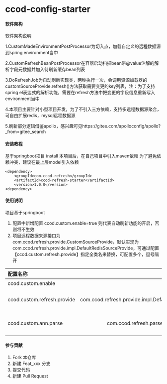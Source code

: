 # ccod-config-starter

#### 软件架构
软件架构说明

1.CustomMadeEnvironmentPostProcessor为切入点，加载自定义的远程数据源到spring environment当中

2.CustomRefreshBeanPostProcessor在容器启动扫描bean带@value注解的解析字段元数据并加入待刷新缓存bean列表


3.DoRefreshJob为自动刷新实现类，两秒执行一次，会调用资源加载器的customSourceProvide.refresh()方法获取需要变更的key列表，注：为了支持spring el表达式的解析功能，需要在refresh方法中把变更的字段信息重新写入environment当中

4.本项目主要针对小型项目开发，为了不引入三方依赖，支持多远程数据源聚合，可自由扩展redis，mysql远程数据源

5.刷新部分逻辑借鉴apollo，感兴趣可见https://gitee.com/apolloconfig/apollo?_from=gitee_search

#### 安装教程

基于springboot项目
install 本项目后，在自己项目中引入maven依赖
为了避免依赖冲突，建议在最上层model引入依赖
```
<dependency>
    <groupId>com.ccod.refresh</groupId>
    <artifactId>ccod-refresh-starter</artifactId>
    <version>1.0.0</version>
<dependency>
```

#### 使用说明

项目基于springboot
1. 配置中新增配置 ccod.custom.enable=true 则代表自动刷新功能的开启，否则将不生效
2. 项目远程数据来源接口为com.ccod.refresh.provide.CustomSourceProvide，默认实现为com.ccod.refresh.provide.impl.DefaultRedisSourceProvide，可通过配置【ccod.custom.refresh.provide】指定全类名来替换，可配置多个，逗号隔开

| 配置名称 |  默认值 |                                    说明                                     |
|:-----|-----:|:-------------------------------------------------------------------------:|
| ccod.custom.enable  | true |                             功能全局开关，为true代表开启                              |
| ccod.custom.refresh.provide  |  com.ccod.refresh.provide.impl.DefaultRedisSourceProvide | 远程数据源加载类，可修改此配置执行任意加载资源逻辑，可参考com.ccod.refresh.provide.CustomSourceProvide |
| ccod.custom.ann.parse  |  com.ccod.refresh.parse.impl.SpringValueParse |            spring注解解析器，默认实现为@value注解解析器，可配置多个逗号隔开，可对其他资源注解进行扩展            |

#### 参与贡献

1.  Fork 本仓库
2.  新建 Feat_xxx 分支
3.  提交代码
4.  新建 Pull Request

